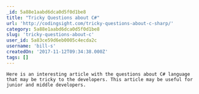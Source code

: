```yaml
---
_id: 5a88e1aabd6dca0d5f0d1be8
title: "Tricky Questions about C#"
url: 'http://codingsight.com/tricky-questions-about-c-sharp/'
category: 5a88e1aabd6dca0d5f0d1be8
slug: 'tricky-questions-about-c'
user_id: 5a83ce59d6eb0005c4ecda2c
username: 'bill-s'
createdOn: '2017-11-12T09:34:38.000Z'
tags: []
---
```


	Here is an interesting article with the questions about C# language that may be tricky to the developers. This article may be useful for junior and middle developers.
